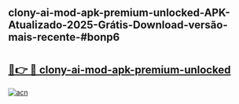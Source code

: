 ## clony-ai-mod-apk-premium-unlocked-APK-Atualizado-2025-Grátis-Download-versão-mais-recente-#bonp6

# <h2><a href="https://ainizakaria.my?title=clony-ai-mod-apk-premium-unlocked&ref=20M">🔗👉 🔴 clony-ai-mod-apk-premium-unlocked</a></h2>

[![acn](https://github.com/user-attachments/assets/0f9c940e-d8b0-45ae-aac7-cd30a18b3e1c)](https://ainizakaria.my?title=clony-ai-mod-apk-premium-unlocked&ref=20M)

